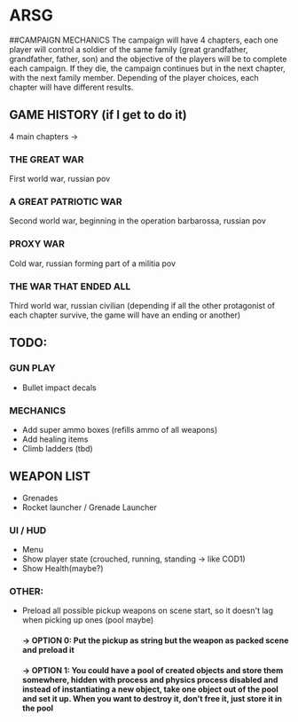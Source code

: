 # ARSG

##CAMPAIGN MECHANICS
The campaign will have 4 chapters, each one player will control a soldier of the same family (great grandfather, grandfather, father, son) and the objective of the players will be to complete each campaign.
If they die, the campaign continues but in the next chapter, with the next family member. 
Depending of the player choices, each chapter will have different results.



## GAME HISTORY (if I get to do it)
4 main chapters -> 

### THE GREAT WAR
 First world war, russian pov

### A GREAT PATRIOTIC WAR
 Second world war, beginning in the operation barbarossa, russian pov
 
### PROXY WAR
 Cold war, russian forming part of a militia pov
 
### THE WAR THAT ENDED ALL
 Third world war, russian civilian (depending if all the other protagonist of each chapter survive, the game will have an ending or another)


## TODO:

### GUN PLAY
 - Bullet impact decals

### MECHANICS
 - Add super ammo boxes (refills ammo of all weapons)
 - Add healing items
 - Climb ladders (tbd)

## WEAPON LIST
 - Grenades
 - Rocket launcher / Grenade Launcher
 
### UI / HUD
 - Menu
 - Show player state (crouched, running, standing -> like COD1)
 - Show Health(maybe?)
 
### OTHER:
 - Preload all possible pickup weapons on scene start, so it doesn't lag when picking up ones (pool maybe)
 	#### -> OPTION 0: Put the pickup as string but the weapon as packed scene and preload it
	#### -> OPTION 1: You could have a pool of created objects and store them somewhere, hidden with process and physics process disabled and instead of instantiating a new object, take one object out of the pool and set it up. When you want to destroy it, don't free it, just store it in the pool 